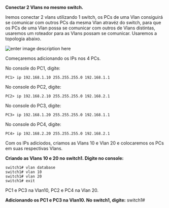 **Conectar 2 Vlans no mesmo switch.**

Iremos conectar 2 vlans utilizando 1 switch, os PCs de uma Vlan consiguirá se comunicar com outros PCs da mesma Vlan atravéz do switch, para que os PCs de uma Vlan possa se comunicar com outros de Vlans distintas, usaremos um roteador para as Vlans possam se comunicar.
Usaremos a topologia abaixo.

![enter image description here](https://uploaddeimagens.com.br/images/001/141/226/original/VlanSimples.png?1508436659) 

Começaremos adicionando os IPs nos 4 PCs.

No console do PC1, digite:

    PC1> ip 192.168.1.10 255.255.255.0 192.168.1.1
No console do PC2, digite:

    PC2> ip 192.168.2.10 255.255.255.0 192.168.2.1
No console do PC3, digite:

    PC3> ip 192.168.1.20 255.255.255.0 192.168.1.1
No console do PC4, digite:

    PC4> ip 192.168.2.20 255.255.255.0 192.168.2.1

Com os IPs adiciodos, criamos as Vlans 10 e Vlan 20 e colocaremos os PCs em suas respectivas Vlans.

**Criando as Vlans 10 e 20 no switch1. Digite no console:**

    switch1# vlan database
    switch1# vlan 10
    switch1# vlan 20
    switch1# exit

PC1 e PC3 na Vlan10, PC2 e PC4 na Vlan 20.

**Adicionando os PC1 e PC3 na Vlan10. No switch1, digite:**
switch1# 
